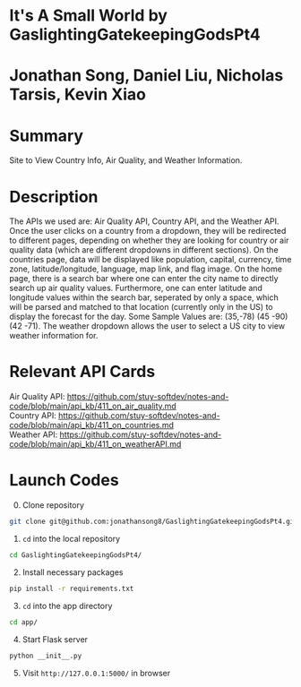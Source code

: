 # It's A Small World by GaslightingGatekeepingGodsPt4

# Jonathan Song, Daniel Liu, Nicholas Tarsis, Kevin Xiao

# Summary
Site to View Country Info, Air Quality, and Weather Information.

# Description

The APIs we used are: Air Quality API, Country API, and the Weather API. Once the user clicks on a country from a dropdown, they will be redirected to different pages, depending on whether they are looking for country or air quality data (which are different dropdowns in different sections). On the countries page, data will be displayed like population, capital, currency, time zone, latitude/longitude, language, map link, and flag image. On the home page, there is a search bar where one can enter the city name to directly search up air quality values. Furthermore, one can enter latitude and longitude values within the search bar, seperated by only a space, which will be parsed and matched to that location (currently only in the US) to display the forecast for the day. Some Sample Values are: (35,-78) (45 -90) (42 -71). The weather dropdown allows the user to select a US city to view weather information for.

# Relevant API Cards

Air Quality API: https://github.com/stuy-softdev/notes-and-code/blob/main/api_kb/411_on_air_quality.md \
Country API: https://github.com/stuy-softdev/notes-and-code/blob/main/api_kb/411_on_countries.md \
Weather API: https://github.com/stuy-softdev/notes-and-code/blob/main/api_kb/411_on_weatherAPI.md

# Launch Codes

0. Clone repository

 ```bash
 git clone git@github.com:jonathansong8/GaslightingGatekeepingGodsPt4.git
 ```

1. `cd` into the local repository

 ```bash
 cd GaslightingGatekeepingGodsPt4/
 ```

2. Install necessary packages

 ```bash
 pip install -r requirements.txt
 ```
3. `cd` into the app directory

 ```bash
 cd app/
 ```
4. Start Flask server

 ```bash
 python __init__.py
 ```

5. Visit `http://127.0.0.1:5000/` in browser

